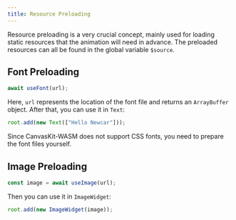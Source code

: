 ```yaml
---
title: Resource Preloading
---
```


Resource preloading is a very crucial concept, mainly used for loading static resources that the animation will need in advance. The preloaded resources can all be found in the global variable `$source`.

## Font Preloading

```javascript
await useFont(url);
```

Here, `url` represents the location of the font file and returns an `ArrayBuffer` object. After that, you can use it in `Text`:

```javascript
root.add(new Text(["Hello Newcar"]));
```

Since CanvasKit-WASM does not support CSS fonts, you need to prepare the font files yourself.

## Image Preloading

```javascript
const image = await useImage(url);
```

Then you can use it in `ImageWidget`:

```javascript
root.add(new ImageWidget(image));
```
